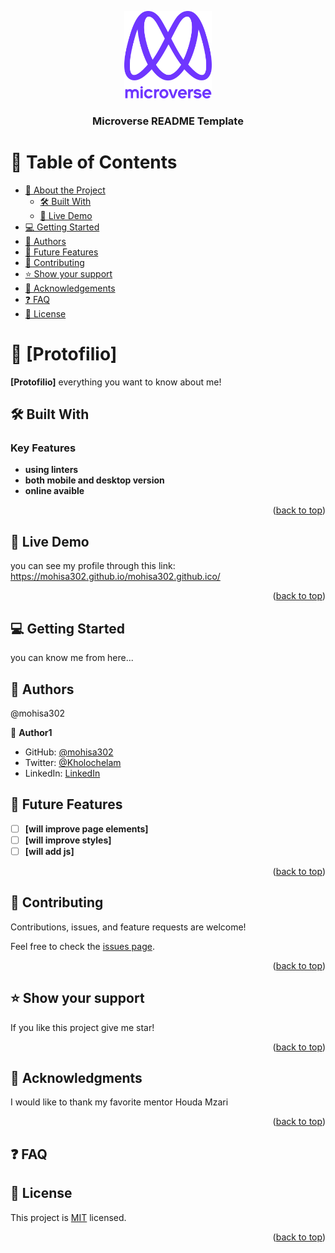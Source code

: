 
<a name="readme-top"></a>
<div align="center">

  <img src="https://github.com/mohisa302/ReadMe/blob/master/murple_logo.png" alt="logo" width="140"  height="auto" />
  <br/>

  <h3><b>Microverse README Template</b></h3>

</div>

# 📗 Table of Contents

- [📖 About the Project](#about-project)
  - [🛠 Built With](#built-with)
  - [🚀 Live Demo](#live-demo)
- [💻 Getting Started](#getting-started)
- [👥 Authors](#authors)
- [🔭 Future Features](#future-features)
- [🤝 Contributing](#contributing)
- [⭐️ Show your support](#support)
- [🙏 Acknowledgements](#acknowledgements)
- [❓ FAQ](#faq)
- [📝 License](#license)

# 📖 [Protofilio] <a name="about-project"></a>
**[Protofilio]** everything you want to know about me!


## 🛠 Built With <a name="built-with"></a>
### Key Features <a name="key-features"></a>
- **using linters**
- **both mobile and desktop version**
- **online avaible**
<p align="right">(<a href="#readme-top">back to top</a>)</p>

## 🚀 Live Demo <a name="live-demo"></a>
you can see my profile through this link:
https://mohisa302.github.io/mohisa302.github.ico/
<p align="right">(<a href="#readme-top">back to top</a>)</p>



## 💻 Getting Started <a name="getting-started"></a>
you can know me from here...



## 👥 Authors <a name="authors"></a>

@mohisa302

👤 **Author1**

- GitHub: [@mohisa302](https://github.com/mohisa302)
- Twitter: [@Kholochelam](https://twitter.com/Kholochelam)
- LinkedIn: [LinkedIn](https://linkedin.com/in/mohadese-sadeghi-692551199/)

## 🔭 Future Features <a name="future-features"></a>

- [ ] **[will improve page elements]**
- [ ] **[will improve styles]**
- [ ] **[will add js]**

<p align="right">(<a href="#readme-top">back to top</a>)</p>


## 🤝 Contributing <a name="contributing"></a>

Contributions, issues, and feature requests are welcome!

Feel free to check the [issues page](../../issues/).

<p align="right">(<a href="#readme-top">back to top</a>)</p>

## ⭐️ Show your support <a name="support"></a>

If you like this project give me star!

<p align="right">(<a href="#readme-top">back to top</a>)</p>

## 🙏 Acknowledgments <a name="acknowledgements"></a>

I would like to thank my favorite mentor Houda Mzari

<p align="right">(<a href="#readme-top">back to top</a>)</p>

## ❓ FAQ <a name="faq"></a>

## 📝 License <a name="license"></a>

This project is [MIT](./LICENSE.md) licensed.

<p align="right">(<a href="#readme-top">back to top</a>)</p>

